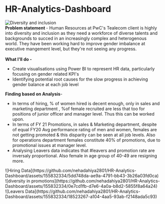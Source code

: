 # HR-Analytics-Dashboard
![Diversity and inclusion](https://github.com/nehadahiya2801/HR-Analytics-Dashboard/assets/155832334/b877f7e9-a369-476f-9f42-ad99687e0aca)
<br>
<b> Problem statement </b> - Human Resources at PwC's Tealecom client is highly into diversity and inclusion as they need a workforce of diverse talents and backgrounds to succed in an increasingly complex and heterogenous world. They have been working hard to improve gender imbalance at executive mangement level, but they're not seeing any progress.
<br>
<br>
<b>What I'll do - </b>
<ul>
  <li>Create visualisations using Power BI to represent HR data, particularly focusing on gender related KPI's</li>
  <li>Identifying potential root causes for the slow progress in achieving gender balance at each job level </li>
</ul>
<b>Finding based on Analysis</b>-
<ul>
  <li>In terms of hiring, % of women hired is decent enough, only in sales and marketing department , %of female recruited are less that too for positions of junior officer and manager level. Thus this can be worked upon.</li>
 <li>In terms of FY 21 Promotions, in sales & Marketing department, despite of equal FY20 Avg performance rating of men and women, females are not getting promoted & this disparity can be seen at all job levels. Also for operations department females constitute 40% of promotions, due to promotional issues at manager level.</li>
 <li>Analysing Leavers data indicates that #leavers and promotion rate are inversaly proportional. Also female in age group of 40-49 are resigning more.</li>
</ul>
![Hiring Data](https://github.com/nehadahiya2801/HR-Analytics-Dashboard/assets/155832334/5dd748da-ae9a-4791-bb43-3b26a03fd0ca)
<br>
![diversity in promotions](https://github.com/nehadahiya2801/HR-Analytics-Dashboard/assets/155832334/0e7cd1fb-d7e6-4a0a-b8d2-5855f8a64a24)
<br>
![Leavers Data](https://github.com/nehadahiya2801/HR-Analytics-Dashboard/assets/155832334/18523267-a104-4aa5-93ab-f2148ada5c93)






